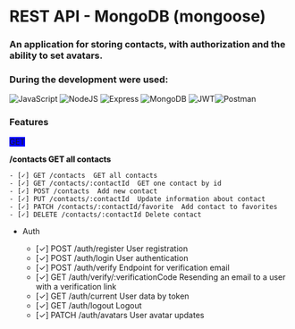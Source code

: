 # REST API - MongoDB (mongoose)

### An application for storing contacts, with authorization and the ability to set avatars.
### During the development were used:

![JavaScript](https://img.shields.io/badge/JavaScript-F7DF1E?style=for-the-badge&logo=javascript&logoColor=black) ![NodeJS](https://img.shields.io/badge/Node.js-43853D?style=for-the-badge&logo=node.js&logoColor=white) ![Express](https://img.shields.io/badge/Express.js-404D59?style=for-the-badge) ![MongoDB](https://img.shields.io/badge/MongoDB-4EA94B?style=for-the-badge&logo=mongodb&logoColor=white) ![JWT](https://img.shields.io/badge/JWT-000000?style=for-the-badge&logo=JSON%20web%20tokens&logoColor=white)![Postman](https://img.shields.io/badge/Postman-FF6C37?style=for-the-badge&logo=Postman&logoColor=white)


### Features


<p><span style="background-color:blue">GET</span><p style="font-weight:800">/contacts GET all contacts</p></p>


</ul>


    - [✓] GET /contacts  GET all contacts
    - [✓] GET /contacts/:contactId  GET one contact by id
    - [✓] POST /contacts  Add new contact
    - [✓] PUT /contacts/:contactId  Update information about contact
    - [✓] PATCH /contacts/:contactId/favorite  Add contact to favorites
    - [✓] DELETE /contacts/:contactId Delete contact

- Auth

    - [✓] POST /auth/register   User registration
    - [✓] POST /auth/login   User authentication 
    - [✓] POST /auth/verify  Endpoint for verification email
    - [✓] GET /auth/verify/:verificationCode  Resending an email to a user with a verification link
    - [✓] GET /auth/current  User data by token
    - [✓] GET /auth/logout  Logout
    - [✓] PATCH /auth/avatars User avatar updates
